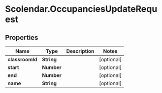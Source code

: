 # Scolendar.OccupanciesUpdateRequest

## Properties
Name | Type | Description | Notes
------------ | ------------- | ------------- | -------------
**classroomId** | **String** |  | [optional] 
**start** | **Number** |  | [optional] 
**end** | **Number** |  | [optional] 
**name** | **String** |  | [optional] 


